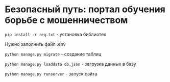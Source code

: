 # Безопасный путь: портал обучения борьбе с мошенничеством

`pip install -r req.txt` - установка библиотек

Нужно заполнить файл .env

`python manage.py migrate` - создание таблиц

`python manage.py loaddata db.json` - загрузка данных в базу

`python manage.py runserver` - запуск сайта
